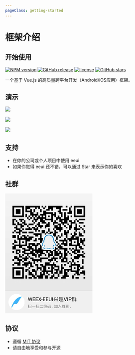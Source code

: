 ```yaml
---
pageClass: getting-started
---
```


# 框架介绍

## 开始使用

[![NPM version](https://img.shields.io/npm/v/eeui-cli.svg)](https://www.npmjs.com/package/eeui-cli)
[![GitHub release](https://img.shields.io/github/release/kuaifan/eeui.svg)](https://github.com/kuaifan/eeui/releases)
[![license](https://img.shields.io/github/license/mashape/apistatus.svg)](https://github.com/kuaifan/eeui/blob/master/LICENSE)
[![GitHub stars](https://img.shields.io/github/stars/kuaifan/eeui.svg?style=social&label=Stars)](https://github.com/kuaifan/eeui)

一个基于 Vue.js 的高质量跨平台开发（Android/iOS应用）框架。

## 演示

<a href="https://eeui.app/app/android.apk" target="_blank"><img src="https://eeui.app/app/android.png" width="220px"></a>

<a href="javascript:alert('没钱申请开发者账号上架！');"><img src="https://eeui.app/app/ios.png" width="220px"></a>

<img src="https://eeui.app/app/demo.png" width="640px">

## 支持

* 在你的公司或个人项目中使用 eeui
* 如果你觉得 eeui 还不错，可以通过 Star 来表示你的喜欢

## 社群

<p><img src="./media/qqgroup.png" width="280px"></p>


## 协议

* 遵循 [MIT 协议](http://opensource.org/licenses/MIT)
* 请自由地享受和参与开源

